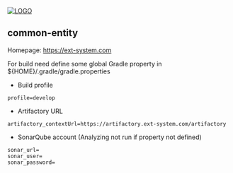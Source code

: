 [![LOGO](https://ext-system.com/pictures/logo.png)](https://ext-system.com)

## common-entity

Homepage: https://ext-system.com

For build need define some global Gradle property in ${HOME}/.gradle/gradle.properties  
* Build profile
```
profile=develop
```     
* Artifactory URL
```
artifactory_contextUrl=https://artifactory.ext-system.com/artifactory
```
* SonarQube account (Analyzing not run if property not defined)
```
sonar_url=
sonar_user=
sonar_password=
```
